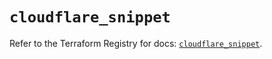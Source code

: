 # `cloudflare_snippet`

Refer to the Terraform Registry for docs: [`cloudflare_snippet`](https://registry.terraform.io/providers/cloudflare/cloudflare/5.8.4/docs/resources/snippet).
